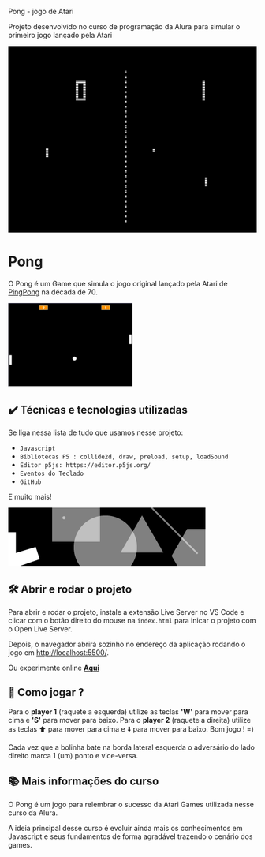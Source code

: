 Pong - jogo de Atari

Projeto desenvolvido no curso de programação da Alura para simular o primeiro jogo lançado pela Atari

![Pong](PongOriginal.png)

# Pong

O Pong é um Game que simula o jogo original lançado pela Atari de <a href="https://www.youtube.com/watch?v=fiShX2pTz9A">PingPong</a> na década de 70.

<img src="screencapture.png" alt="Imagem do Pong" width="50%">

## ✔️ Técnicas e tecnologias utilizadas

Se liga nessa lista de tudo que usamos nesse projeto:

- `Javascript`
- `Bibliotecas P5 : collide2d, draw, preload, setup, loadSound`
- `Editor p5js: https://editor.p5js.org/`
- `Eventos do Teclado`
- `GitHub`

E muito mais!

![p5collide2d](p5collide2d.png)

## 🛠️ Abrir e rodar o projeto

Para abrir e rodar o projeto, instale a extensão Live Server no VS Code e clicar com o botão direito do mouse na `index.html` para inicar o projeto com o Open Live Server.

Depois, o navegador abrirá sozinho no endereço da aplicação rodando o jogo em <a href="http://localhost:5500/">http://localhost:5500/</a>.

Ou experimente online <a href="https://editor.p5js.org/devdesignerstudio/full/k_aRHx6_S"><strong>Aqui</strong></a>

## 🏓 Como jogar ?

Para o <strong>player 1</strong> (raquete a esquerda) utilize as teclas <strong>'W'</strong> para mover para cima e <strong>'S'</strong> para mover para baixo. Para o <strong>player 2</strong> (raquete a direita) utilize as teclas ⬆️ para mover para cima e ⬇️ para mover para baixo.
Bom jogo ! =)

Cada vez que a bolinha bate na borda lateral esquerda o adversário do lado direito marca 1 (um) ponto e vice-versa.

## 📚 Mais informações do curso

O Pong é um jogo para relembrar o sucesso da Atari Games utilizada nesse curso da Alura.

A ideia principal desse curso é evoluir ainda mais os conhecimentos em Javascript e seus fundamentos de forma agradável trazendo o cenário dos games.
